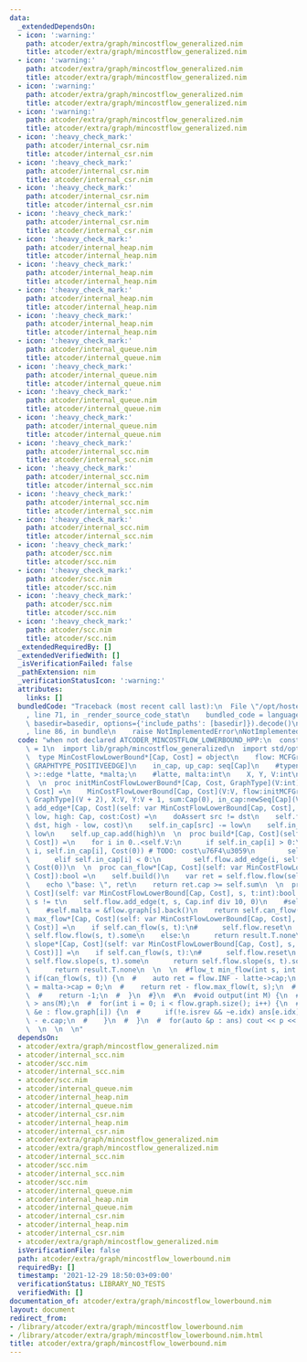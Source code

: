 ```yaml
---
data:
  _extendedDependsOn:
  - icon: ':warning:'
    path: atcoder/extra/graph/mincostflow_generalized.nim
    title: atcoder/extra/graph/mincostflow_generalized.nim
  - icon: ':warning:'
    path: atcoder/extra/graph/mincostflow_generalized.nim
    title: atcoder/extra/graph/mincostflow_generalized.nim
  - icon: ':warning:'
    path: atcoder/extra/graph/mincostflow_generalized.nim
    title: atcoder/extra/graph/mincostflow_generalized.nim
  - icon: ':warning:'
    path: atcoder/extra/graph/mincostflow_generalized.nim
    title: atcoder/extra/graph/mincostflow_generalized.nim
  - icon: ':heavy_check_mark:'
    path: atcoder/internal_csr.nim
    title: atcoder/internal_csr.nim
  - icon: ':heavy_check_mark:'
    path: atcoder/internal_csr.nim
    title: atcoder/internal_csr.nim
  - icon: ':heavy_check_mark:'
    path: atcoder/internal_csr.nim
    title: atcoder/internal_csr.nim
  - icon: ':heavy_check_mark:'
    path: atcoder/internal_csr.nim
    title: atcoder/internal_csr.nim
  - icon: ':heavy_check_mark:'
    path: atcoder/internal_heap.nim
    title: atcoder/internal_heap.nim
  - icon: ':heavy_check_mark:'
    path: atcoder/internal_heap.nim
    title: atcoder/internal_heap.nim
  - icon: ':heavy_check_mark:'
    path: atcoder/internal_heap.nim
    title: atcoder/internal_heap.nim
  - icon: ':heavy_check_mark:'
    path: atcoder/internal_heap.nim
    title: atcoder/internal_heap.nim
  - icon: ':heavy_check_mark:'
    path: atcoder/internal_queue.nim
    title: atcoder/internal_queue.nim
  - icon: ':heavy_check_mark:'
    path: atcoder/internal_queue.nim
    title: atcoder/internal_queue.nim
  - icon: ':heavy_check_mark:'
    path: atcoder/internal_queue.nim
    title: atcoder/internal_queue.nim
  - icon: ':heavy_check_mark:'
    path: atcoder/internal_queue.nim
    title: atcoder/internal_queue.nim
  - icon: ':heavy_check_mark:'
    path: atcoder/internal_scc.nim
    title: atcoder/internal_scc.nim
  - icon: ':heavy_check_mark:'
    path: atcoder/internal_scc.nim
    title: atcoder/internal_scc.nim
  - icon: ':heavy_check_mark:'
    path: atcoder/internal_scc.nim
    title: atcoder/internal_scc.nim
  - icon: ':heavy_check_mark:'
    path: atcoder/internal_scc.nim
    title: atcoder/internal_scc.nim
  - icon: ':heavy_check_mark:'
    path: atcoder/scc.nim
    title: atcoder/scc.nim
  - icon: ':heavy_check_mark:'
    path: atcoder/scc.nim
    title: atcoder/scc.nim
  - icon: ':heavy_check_mark:'
    path: atcoder/scc.nim
    title: atcoder/scc.nim
  - icon: ':heavy_check_mark:'
    path: atcoder/scc.nim
    title: atcoder/scc.nim
  _extendedRequiredBy: []
  _extendedVerifiedWith: []
  _isVerificationFailed: false
  _pathExtension: nim
  _verificationStatusIcon: ':warning:'
  attributes:
    links: []
  bundledCode: "Traceback (most recent call last):\n  File \"/opt/hostedtoolcache/Python/3.10.1/x64/lib/python3.10/site-packages/onlinejudge_verify/documentation/build.py\"\
    , line 71, in _render_source_code_stat\n    bundled_code = language.bundle(stat.path,\
    \ basedir=basedir, options={'include_paths': [basedir]}).decode()\n  File \"/opt/hostedtoolcache/Python/3.10.1/x64/lib/python3.10/site-packages/onlinejudge_verify/languages/nim.py\"\
    , line 86, in bundle\n    raise NotImplementedError\nNotImplementedError\n"
  code: "when not declared ATCODER_MINCOSTFLOW_LOWERBOUND_HPP:\n  const ATCODER_MINCOSTFLOW_LOWERBOUND_HPP*\
    \ = 1\n  import lib/graph/mincostflow_generalized\n  import std/options\n  \n\
    \  type MinCostFlowLowerBound*[Cap, Cost] = object\n    flow: MCFGraph[Cap, Cost,\
    \ GRAPHTYPE_POSITIVEEDGE]\n    in_cap, up_cap: seq[Cap]\n    #typename F< flow_t\
    \ >::edge *latte, *malta;\n    #latte, malta:int\n    X, Y, V:int\n    sum:Cap\n\
    \  \n  proc initMinCostFlowLowerBound*[Cap, Cost, GraphType](V:int):MinCostFlowLowerBound[Cap,\
    \ Cost] =\n    MinCostFlowLowerBound[Cap, Cost](V:V, flow:initMCFGraph[Cap, Cost,\
    \ GraphType](V + 2), X:V, Y:V + 1, sum:Cap(0), in_cap:newSeq[Cap](V))\n  \n  proc\
    \ add_edge*[Cap, Cost](self: var MinCostFlowLowerBound[Cap, Cost], src, dst:int,\
    \ low, high: Cap, cost:Cost) =\n    doAssert src != dst\n    self.flow.add_edge(src,\
    \ dst, high - low, cost)\n    self.in_cap[src] -= low\n    self.in_cap[dst] +=\
    \ low\n    self.up_cap.add(high)\n  \n  proc build*[Cap, Cost](self: var MinCostFlowLowerBound[Cap,\
    \ Cost]) =\n    for i in 0..<self.V:\n      if self.in_cap[i] > 0:\n        self.flow.add_edge(self.X,\
    \ i, self.in_cap[i], Cost(0)) # TODO: cost\u76F4\u3059\n        self.sum += self.in_cap[i]\n\
    \      elif self.in_cap[i] < 0:\n        self.flow.add_edge(i, self.Y, -self.in_cap[i],\
    \ Cost(0))\n  \n  proc can_flow*[Cap, Cost](self: var MinCostFlowLowerBound[Cap,\
    \ Cost]):bool =\n    self.build()\n    var ret = self.flow.flow(self.X, self.Y)\n\
    \    echo \"base: \", ret\n    return ret.cap >= self.sum\n  \n  proc can_flow*[Cap,\
    \ Cost](self: var MinCostFlowLowerBound[Cap, Cost], s, t:int):bool =\n    assert\
    \ s != t\n    self.flow.add_edge(t, s, Cap.inf div 10, 0)\n    #self.latte = &flow.graph[t].back()\n\
    \    #self.malta = &flow.graph[s].back()\n    return self.can_flow()\n  \n  proc\
    \ max_flow*[Cap, Cost](self: var MinCostFlowLowerBound[Cap, Cost], s, t:int):Option[(Cap,\
    \ Cost)] =\n    if self.can_flow(s, t):\n#      self.flow.reset\n      return\
    \ self.flow.flow(s, t).some\n    else:\n      return result.T.none\n  \n  proc\
    \ slope*[Cap, Cost](self: var MinCostFlowLowerBound[Cap, Cost], s, t:int):Option[seq[(Cap,\
    \ Cost)]] =\n    if self.can_flow(s, t):\n#      self.flow.reset\n  #    return\
    \ self.flow.slope(s, t).some\n      return self.flow.slope(s, t).some\n    else:\n\
    \      return result.T.none\n  \n  \n  #flow_t min_flow(int s, int t) {\n  # \
    \ if(can_flow(s, t)) {\n  #    auto ret = flow.INF - latte->cap;\n  #    latte->cap\
    \ = malta->cap = 0;\n  #    return ret - flow.max_flow(t, s);\n  #  } else {\n\
    \  #    return -1;\n  #  }\n  #}\n  #\n  #void output(int M) {\n  #  vector< flow_t\
    \ > ans(M);\n  #  for(int i = 0; i < flow.graph.size(); i++) {\n  #    for(auto\
    \ &e : flow.graph[i]) {\n  #      if(!e.isrev && ~e.idx) ans[e.idx] = up[e.idx]\
    \ - e.cap;\n  #    }\n  #  }\n  #  for(auto &p : ans) cout << p << endl;\n  #}\n\
    \  \n  \n  \n"
  dependsOn:
  - atcoder/extra/graph/mincostflow_generalized.nim
  - atcoder/internal_scc.nim
  - atcoder/scc.nim
  - atcoder/internal_scc.nim
  - atcoder/scc.nim
  - atcoder/internal_queue.nim
  - atcoder/internal_heap.nim
  - atcoder/internal_queue.nim
  - atcoder/internal_csr.nim
  - atcoder/internal_heap.nim
  - atcoder/internal_csr.nim
  - atcoder/extra/graph/mincostflow_generalized.nim
  - atcoder/extra/graph/mincostflow_generalized.nim
  - atcoder/internal_scc.nim
  - atcoder/scc.nim
  - atcoder/internal_scc.nim
  - atcoder/scc.nim
  - atcoder/internal_queue.nim
  - atcoder/internal_heap.nim
  - atcoder/internal_queue.nim
  - atcoder/internal_csr.nim
  - atcoder/internal_heap.nim
  - atcoder/internal_csr.nim
  - atcoder/extra/graph/mincostflow_generalized.nim
  isVerificationFile: false
  path: atcoder/extra/graph/mincostflow_lowerbound.nim
  requiredBy: []
  timestamp: '2021-12-29 18:50:03+09:00'
  verificationStatus: LIBRARY_NO_TESTS
  verifiedWith: []
documentation_of: atcoder/extra/graph/mincostflow_lowerbound.nim
layout: document
redirect_from:
- /library/atcoder/extra/graph/mincostflow_lowerbound.nim
- /library/atcoder/extra/graph/mincostflow_lowerbound.nim.html
title: atcoder/extra/graph/mincostflow_lowerbound.nim
---
```

